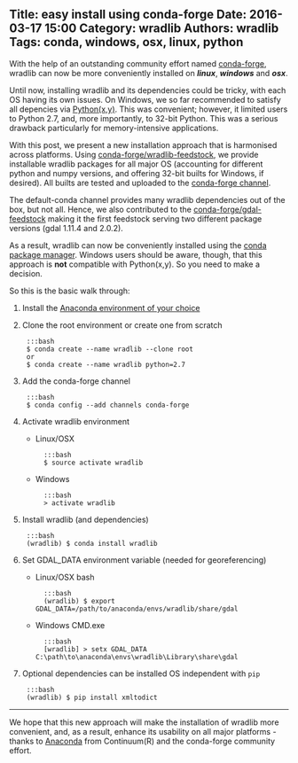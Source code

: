 Title: easy install using conda-forge
Date: 2016-03-17 15:00
Category: wradlib
Authors: wradlib
Tags: conda, windows, osx, linux, python
---

With the help of an outstanding community effort named [conda-forge](https://conda-forge.github.io/),
wradlib can now be more conveniently installed on _**linux**_, _**windows**_ and _**osx**_.

Until now, installing wradlib and its dependencies could be tricky, with each OS having its own issues. On Windows, we so far recommended
to satisfy all depencies via [Python(x,y)](https://python-xy.github.io/). This was convenient; however, it limited users to Python 2.7,
and, more importantly, to 32-bit Python. This was a serious drawback particularly for memory-intensive applications.

With this post, we present a new installation approach that is harmonised across platforms. Using
[conda-forge/wradlib-feedstock](https://github.com/conda-forge/wradlib-feedstock), we provide installable wradlib packages
for all major OS (accounting for different python and numpy versions, and offering 32-bit builts for Windows, if desired).
All builts are tested and uploaded to the [conda-forge channel](https://anaconda.org/conda-forge/wradlib).

The default-conda channel provides many wradlib dependencies out of the box, but not all.
Hence, we also contributed to the [conda-forge/gdal-feedstock](https://github.com/conda-forge/gdal-feedstock)
making it the first feedstock serving two different package versions (gdal 1.11.4 and 2.0.2).

As a result, wradlib can now be conveniently installed using the [conda package manager](http://conda.pydata.org/docs/intro.html).
Windows users should be aware, though, that this approach is **not** compatible with Python(x,y). So you need to make a decision.

So this is the basic walk through:

1. Install the [Anaconda environment of your choice](https://www.continuum.io/downloads)

2. Clone the root environment or create one from scratch

        :::bash
        $ conda create --name wradlib --clone root
        or
        $ conda create --name wradlib python=2.7

3. Add the conda-forge channel

        :::bash
        $ conda config --add channels conda-forge

4. Activate wradlib environment

    * Linux/OSX

            :::bash
            $ source activate wradlib

    * Windows

            :::bash
            > activate wradlib

5. Install wradlib (and dependencies)

        :::bash
        (wradlib) $ conda install wradlib

6. Set GDAL_DATA environment variable (needed for georeferencing)

    * Linux/OSX bash

            :::bash
            (wradlib) $ export GDAL_DATA=/path/to/anaconda/envs/wradlib/share/gdal

    * Windows CMD.exe

            :::bash
            [wradlib] > setx GDAL_DATA C:\path\to\anaconda\envs\wradlib\Library\share\gdal

7. Optional dependencies can be installed OS independent with `pip`

        :::bash
        (wradlib) $ pip install xmltodict

* * *

We hope that this new approach will make the installation of wradlib more convenient, and, as a result, enhance its usability
on all major platforms - thanks to [Anaconda](https://www.continuum.io/why-anaconda) from Continuum(R) and the conda-forge
community effort.





